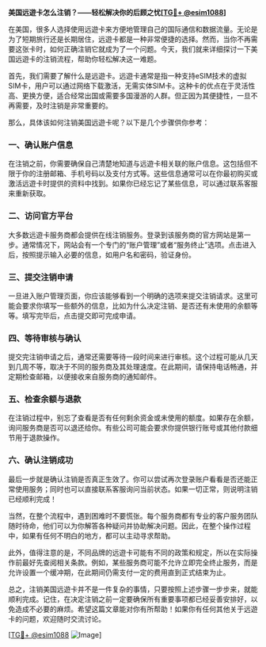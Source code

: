 **美国远遊卡怎么注销？——轻松解决你的后顾之忧[[TG💪+ @esim1088](https://t.me/s/esim1088)]**

在美国，很多人选择使用远遊卡来方便地管理自己的国际通信和数据流量。无论是为了短期旅行还是长期居住，远遊卡都是一种非常便捷的选择。然而，当你不再需要这张卡时，如何正确注销它就成为了一个问题。今天，我们就来详细探讨一下美国远遊卡的注销流程，帮助你轻松解决这一难题。

首先，我们需要了解什么是远遊卡。远遊卡通常是指一种支持eSIM技术的虚拟SIM卡，用户可以通过网络下载激活，无需实体SIM卡。这种卡的优点在于灵活性高、更换方便，适合经常出国或需要多国漫游的人群。但正因为其便捷性，一旦不再需要，及时注销是非常重要的。

那么，具体该如何注销美国远遊卡呢？以下是几个步骤供你参考：

### 一、确认账户信息

在注销之前，你需要确保自己清楚地知道与远遊卡相关联的账户信息。这包括但不限于你的注册邮箱、手机号码以及支付方式等。这些信息通常可以在你最初购买或激活远遊卡时提供的资料中找到。如果你已经忘记了某些信息，可以通过联系客服来重新获取。

### 二、访问官方平台

大多数远遊卡服务商都会提供在线注销服务。登录到该服务商的官方网站是第一步。通常情况下，网站会有一个专门的“账户管理”或者“服务终止”选项。点击进入后，按照提示输入必要的信息，如用户名和密码，验证身份。

### 三、提交注销申请

一旦进入账户管理页面，你应该能够看到一个明确的选项来提交注销请求。这里可能会要求你填写一些额外的信息，比如为什么决定注销、是否还有未使用的余额等等。填写完毕后，点击提交即可完成申请。

### 四、等待审核与确认

提交完注销申请之后，通常还需要等待一段时间来进行审核。这个过程可能从几天到几周不等，取决于不同的服务商及其处理速度。在此期间，请保持电话畅通，并定期检查邮箱，以便接收来自服务商的通知邮件。

### 五、检查余额与退款

在注销过程中，别忘了查看是否有任何剩余资金或未使用的额度。如果存在余额，询问服务商是否可以退还给你。有些公司可能会要求你提供银行账号或其他付款细节用于退款操作。

### 六、确认注销成功

最后一步就是确认注销是否真正生效了。你可以尝试再次登录账户看看是否还能正常使用服务；同时也可以直接联系客服询问当前状态。如果一切正常，则说明注销已经顺利完成！

当然，在整个流程中，遇到困难时不要慌张。每个服务商都有专业的客户服务团队随时待命，他们可以为你解答各种疑问并协助解决问题。因此，在整个操作过程中，如果有任何不明白的地方，都可以主动寻求帮助。

此外，值得注意的是，不同品牌的远遊卡可能有不同的政策和规定，所以在实际操作前最好先查阅相关条款。例如，某些服务商可能不允许立即完全终止服务，而是允许设置一个缓冲期，在此期间仍需支付一定的费用直到正式结束为止。

总之，注销美国远遊卡并不是一件复杂的事情，只要按照上述步骤一步步来，就能顺利完成。记住，在决定注销之前一定要确保所有重要事项都已经妥善安排好，以免造成不必要的麻烦。希望这篇文章能对你有所帮助！如果你有任何其他关于远遊卡的问题，欢迎随时交流讨论。

[[TG💪+ @esim1088](https://t.me/s/esim1088) ![Image](https://i.postimg.cc/4NQfJmqS/Snipaste-2025-05-13-00-14-12.png)]